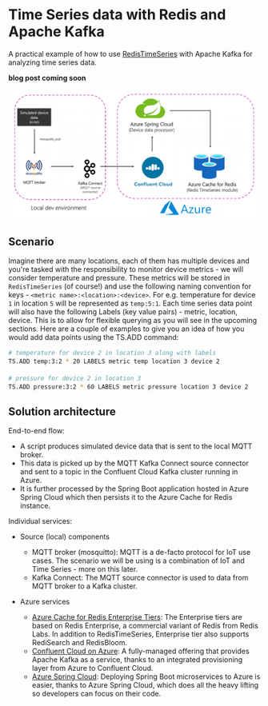 # Time Series data with Redis and Apache Kafka

A practical example of how to use [RedisTimeSeries](https://redisearch.io/) with Apache Kafka for analyzing time series data.

**blog post coming soon**

![](images/architecture_2.png)

## Scenario

Imagine there are many locations, each of them has multiple devices and you're tasked with the responsibility to monitor device metrics - we will consider temperature and pressure. These metrics will be stored in `RedisTimeSeries` (of course!) and use the following naming convention for keys - `<metric name>:<location>:<device>`. For e.g. temperature for device `1` in location `5` will be represented as `temp:5:1`. Each time series data point will also have the following Labels (key value pairs) - metric, location, device. This is to allow for flexible querying as you will see in the upcoming sections.
Here are a couple of examples to give you an idea of how you would add data points using the TS.ADD command:

```bash
# temperature for device 2 in location 3 along with labels
TS.ADD temp:3:2 * 20 LABELS metric temp location 3 device 2

# pressure for device 2 in location 3
TS.ADD pressure:3:2 * 60 LABELS metric pressure location 3 device 2
```

## Solution architecture

End-to-end flow:

- A script produces simulated device data that is sent to the local MQTT broker.
- This data is picked up by the MQTT Kafka Connect source connector and sent to a topic in the Confluent Cloud Kafka cluster running in Azure.
- It is further processed by the Spring Boot application hosted in Azure Spring Cloud which then persists it to the Azure Cache for Redis instance.

Individual services:

- Source (local) components
    - MQTT broker (mosquitto): MQTT is a de-facto protocol for IoT use cases. The scenario we will be using is a combination of IoT and Time Series - more on this later.
    - Kafka Connect: The MQTT source connector is used to data from MQTT broker to a Kafka cluster.
    
- Azure services
    - [Azure Cache for Redis Enterprise Tiers](https://docs.microsoft.com/azure/azure-cache-for-redis/quickstart-create-redis-enterprise?WT.mc_id=data-17927-abhishgu): The Enterprise tiers are based on Redis Enterprise, a commercial variant of Redis from Redis Labs. In addition to RedisTimeSeries, Enterprise tier also supports RediSearch and RedisBloom.
    - [Confluent Cloud on Azure](https://docs.microsoft.com/azure/partner-solutions/apache-kafka-confluent-cloud/overview?WT.mc_id=data-17927-abhishgu): A fully-managed offering that provides Apache Kafka as a service, thanks to an integrated provisioning layer from Azure to Confluent Cloud.
    - [Azure Spring Cloud](https://docs.microsoft.com/azure/spring-cloud/?WT.mc_id=data-17927-abhishgu): Deploying Spring Boot microservices to Azure is easier, thanks to Azure Spring Cloud, which does all the heavy lifting so developers can focus on their code.

